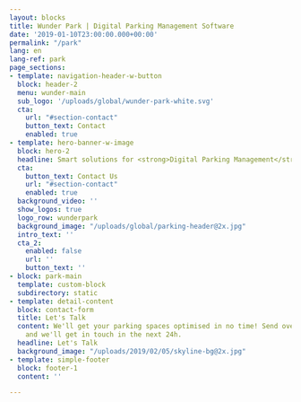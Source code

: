 ```yaml
---
layout: blocks
title: Wunder Park | Digital Parking Management Software
date: '2019-01-10T23:00:00.000+00:00'
permalink: "/park"
lang: en
lang-ref: park
page_sections:
- template: navigation-header-w-button
  block: header-2
  menu: wunder-main
  sub_logo: '/uploads/global/wunder-park-white.svg'
  cta:
    url: "#section-contact"
    button_text: Contact
    enabled: true
- template: hero-banner-w-image
  block: hero-2
  headline: Smart solutions for <strong>Digital Parking Management</strong>
  cta:
    button_text: Contact Us
    url: "#section-contact"
    enabled: true
  background_video: ''
  show_logos: true
  logo_row: wunderpark
  background_image: "/uploads/global/parking-header@2x.jpg"
  intro_text: ''
  cta_2:
    enabled: false
    url: ''
    button_text: ''
- block: park-main
  template: custom-block
  subdirectory: static
- template: detail-content
  block: contact-form
  title: Let's Talk
  content: We'll get your parking spaces optimised in no time! Send over your info
    and we'll get in touch in the next 24h.
  headline: Let's Talk
  background_image: "/uploads/2019/02/05/skyline-bg@2x.jpg"
- template: simple-footer
  block: footer-1
  content: ''

---
```

